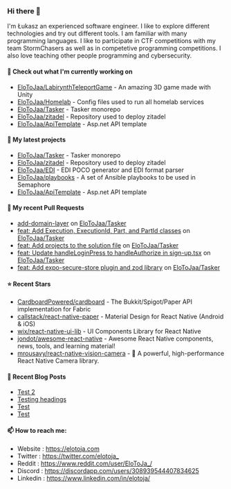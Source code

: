 ### Hi there 👋

I'm Łukasz an experienced software engineer. I like to explore different technologies and try out different tools. I am familiar with many programming languages. I like to participate in CTF competitions with my team StormChasers as well as in competetive programming competitions. I also love teaching other people programming and cybersecurity.

#### 👷 Check out what I'm currently working on

- [EloToJaa/LabirynthTeleportGame](https://github.com/EloToJaa/LabirynthTeleportGame) - An amazing 3D game made with Unity
- [EloToJaa/Homelab](https://github.com/EloToJaa/Homelab) - Config files used to run all homelab services
- [EloToJaa/Tasker](https://github.com/EloToJaa/Tasker) - Tasker monorepo
- [EloToJaa/zitadel](https://github.com/EloToJaa/zitadel) - Repository used to deploy zitadel
- [EloToJaa/ApiTemplate](https://github.com/EloToJaa/ApiTemplate) - Asp.net API template

#### 🌱 My latest projects

- [EloToJaa/Tasker](https://github.com/EloToJaa/Tasker) - Tasker monorepo
- [EloToJaa/zitadel](https://github.com/EloToJaa/zitadel) - Repository used to deploy zitadel
- [EloToJaa/EDI](https://github.com/EloToJaa/EDI) - EDI POCO generator and EDI format parser
- [EloToJaa/playbooks](https://github.com/EloToJaa/playbooks) - A set of Ansible playbooks to be used in Semaphore
- [EloToJaa/ApiTemplate](https://github.com/EloToJaa/ApiTemplate) - Asp.net API template

#### 🔨 My recent Pull Requests

- [add-domain-layer](https://github.com/EloToJaa/Tasker/pull/10) on [EloToJaa/Tasker](https://github.com/EloToJaa/Tasker)
- [feat: Add Execution, ExecutionId, Part, and PartId classes](https://github.com/EloToJaa/Tasker/pull/9) on [EloToJaa/Tasker](https://github.com/EloToJaa/Tasker)
- [feat: Add projects to the solution file](https://github.com/EloToJaa/Tasker/pull/7) on [EloToJaa/Tasker](https://github.com/EloToJaa/Tasker)
- [feat: Update handleLoginPress to handleAuthorize in sign-up.tsx](https://github.com/EloToJaa/Tasker/pull/6) on [EloToJaa/Tasker](https://github.com/EloToJaa/Tasker)
- [feat: Add expo-secure-store plugin and zod library](https://github.com/EloToJaa/Tasker/pull/5) on [EloToJaa/Tasker](https://github.com/EloToJaa/Tasker)

#### ⭐ Recent Stars

- [CardboardPowered/cardboard](https://github.com/CardboardPowered/cardboard) - The Bukkit/Spigot/Paper API implementation for Fabric
- [callstack/react-native-paper](https://github.com/callstack/react-native-paper) - Material Design for React Native (Android &amp; iOS)
- [wix/react-native-ui-lib](https://github.com/wix/react-native-ui-lib) - UI Components Library for React Native
- [jondot/awesome-react-native](https://github.com/jondot/awesome-react-native) - Awesome React Native components, news, tools, and learning material!
- [mrousavy/react-native-vision-camera](https://github.com/mrousavy/react-native-vision-camera) - 📸 A powerful, high-performance React Native Camera library.

#### 📰 Recent Blog Posts

- [Test 2](https://elotoja.com/blog/test2/)
- [Testing headings](https://elotoja.com/blog/headings/)
- [Test](https://elotoja.com/blog/test-copy/)
- [Test](https://elotoja.com/blog/test/)

#### 📫 How to reach me:
  - Website   : <https://elotoja.com>
  - Twitter   : <https://twitter.com/elotoja_>
  - Reddit    : <https://www.reddit.com/user/EloToJa_/>
  - Discord   : <https://discordapp.com/users/308939544407834625>
  - Linkedin  : <https://www.linkedin.com/in/elotoja/>
